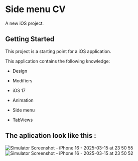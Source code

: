 # Side menu CV

A new iOS project.

## Getting Started

This project is a starting point for a iOS application.

This application contains the following knowledge:
  
- Design
  
- Modifiers

- iOS 17

- Animation

- Side menu

- TabViews

## The aplication look like this :
![Simulator Screenshot - iPhone 16 - 2025-03-15 at 23 50 55](https://github.com/user-attachments/assets/d71f7b02-8bf7-4fd3-ae78-9efede54d252)
![Simulator Screenshot - iPhone 16 - 2025-03-15 at 23 50 52](https://github.com/user-attachments/assets/0dfde962-1ed6-44e8-b3e4-134a0707dac2)
